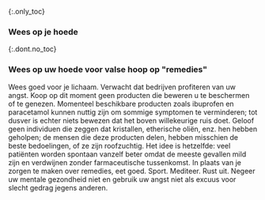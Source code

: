 {:.only_toc} 
 ### Wees op je hoede 

 {:.dont.no_toc} 
 ### Wees op uw hoede voor valse hoop op "remedies" 

Wees goed voor je lichaam. Verwacht dat bedrijven profiteren van uw angst. Koop op dit moment geen producten die beweren u te beschermen of te genezen. Momenteel beschikbare producten zoals ibuprofen en paracetamol kunnen nuttig zijn om sommige symptomen te verminderen; tot dusver is echter niets bewezen dat het boven willekeurige ruis doet. Geloof geen individuen die zeggen dat kristallen, etherische oliën, enz. hen hebben geholpen; de mensen die deze producten delen, hebben misschien de beste bedoelingen, of ze zijn roofzuchtig. Het idee is hetzelfde: veel patiënten worden spontaan vanzelf beter omdat de meeste gevallen mild zijn en verdwijnen zonder farmaceutische tussenkomst. In plaats van je zorgen te maken over remedies, eet goed. Sport. Mediteer. Rust uit. Negeer uw mentale gezondheid niet en gebruik uw angst niet als excuus voor slecht gedrag jegens anderen. 

